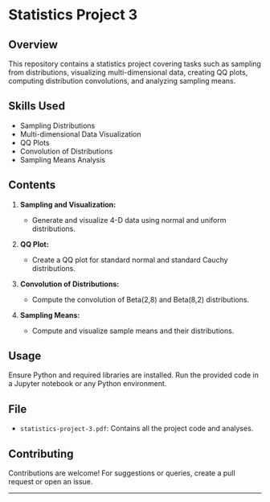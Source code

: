 # Statistics Project 3

## Overview
This repository contains a statistics project covering tasks such as sampling from distributions, visualizing multi-dimensional data, creating QQ plots, computing distribution convolutions, and analyzing sampling means.

## Skills Used
- Sampling Distributions
- Multi-dimensional Data Visualization
- QQ Plots
- Convolution of Distributions
- Sampling Means Analysis

## Contents
1. **Sampling and Visualization:**
   - Generate and visualize 4-D data using normal and uniform distributions.

2. **QQ Plot:**
   - Create a QQ plot for standard normal and standard Cauchy distributions.

3. **Convolution of Distributions:**
   - Compute the convolution of Beta(2,8) and Beta(8,2) distributions.

4. **Sampling Means:**
   - Compute and visualize sample means and their distributions.

## Usage
Ensure Python and required libraries are installed. Run the provided code in a Jupyter notebook or any Python environment.

## File
- `statistics-project-3.pdf`: Contains all the project code and analyses.

## Contributing
Contributions are welcome! For suggestions or queries, create a pull request or open an issue.

---

